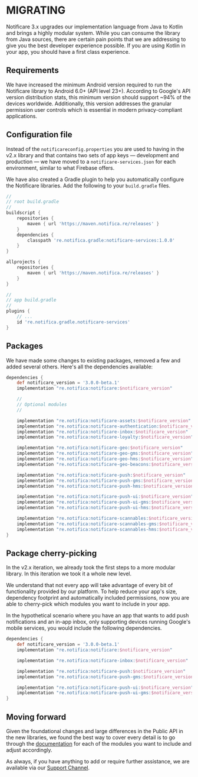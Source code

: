 # MIGRATING

Notificare 3.x upgrades our implementation language from Java to Kotlin and brings a highly modular system.
While you can consume the library from Java sources, there are certain pain points that we are addressing to give you the best developer experience possible. If you are using Kotlin in your app, you should have a first class experience.

## Requirements

We have increased the minimum Android version required to run the Notificare library to Android 6.0+ (API level 23+). According to Google's API version distribution stats, this minimum version should support ~94% of the devices worldwide. Additionally, this version addresses the granular permission user controls which is essential in modern privacy-compliant applications.

## Configuration file

Instead of the `notificareconfig.properties` you are used to having in the v2.x library and that contains two sets of app keys — development and production — we have moved to a `notificare-services.json` for each environment, similar to what Firebase offers.

We have also created a Gradle plugin to help you automatically configure the Notificare libraries. Add the following to your `build.gradle` files.

```gradle
//
// root build.gradle
//
buildscript {
    repositories {
        maven { url 'https://maven.notifica.re/releases' }
    }
    dependencies {
        classpath 're.notifica.gradle:notificare-services:1.0.0'
    }
}

allprojects {
    repositories {
        maven { url 'https://maven.notifica.re/releases' }
    }
}

//
// app build.gradle
//
plugins {
    // ...
    id 're.notifica.gradle.notificare-services'
}
```

## Packages

We have made some changes to existing packages, removed a few and added several others. Here's all the dependencies available:

```gradle
dependencies {
    def notificare_version = '3.0.0-beta.1'
    implementation "re.notifica:notificare:$notificare_version"

    //
    // Optional modules
    //

    implementation "re.notifica:notificare-assets:$notificare_version"
    implementation "re.notifica:notificare-authentication:$notificare_version"
    implementation "re.notifica:notificare-inbox:$notificare_version"
    implementation "re.notifica:notificare-loyalty:$notificare_version"

    implementation "re.notifica:notificare-geo:$notificare_version"
    implementation "re.notifica:notificare-geo-gms:$notificare_version"         // Enable support for Google Mobile Services.
    implementation "re.notifica:notificare-geo-hms:$notificare_version"         // Enable support for Huawei Mobile Services.
    implementation "re.notifica:notificare-geo-beacons:$notificare_version"     // Enable support for beacons detection.

    implementation "re.notifica:notificare-push:$notificare_version"
    implementation "re.notifica:notificare-push-gms:$notificare_version"        // Enable support for Google Mobile Services.
    implementation "re.notifica:notificare-push-hms:$notificare_version"        // Enable support for Huawei Mobile Services.

    implementation "re.notifica:notificare-push-ui:$notificare_version"
    implementation "re.notifica:notificare-push-ui-gms:$notificare_version"     // Enable support for Google Mobile Services.
    implementation "re.notifica:notificare-push-ui-hms:$notificare_version"     // Enable support for Huawei Mobile Services.

    implementation "re.notifica:notificare-scannables:$notificare_version"
    implementation "re.notifica:notificare-scannables-gms:$notificare_version"  // Enable support for Google Mobile Services.
    implementation "re.notifica:notificare-scannables-hms:$notificare_version"  // Enable support for Huawei Mobile Services.
}
```

## Package cherry-picking

In the v2.x iteration, we already took the first steps to a more modular library. In this iteration we took it a whole new level.

We understand that not every app will take advantage of every bit of functionality provided by our platform. To help reduce your app's size, dependency footprint and automatically included permissions, now you are able to cherry-pick which modules you want to include in your app.

In the hypothetical scenario where you have an app that wants to add push notifications and an in-app inbox, only supporting devices running Google's mobile services, you would include the following dependencies.

```gradle
dependencies {
    def notificare_version = '3.0.0-beta.1'
    implementation "re.notifica:notificare:$notificare_version"

    implementation "re.notifica:notificare-inbox:$notificare_version"

    implementation "re.notifica:notificare-push:$notificare_version"
    implementation "re.notifica:notificare-push-gms:$notificare_version"

    implementation "re.notifica:notificare-push-ui:$notificare_version"
    implementation "re.notifica:notificare-push-ui-gms:$notificare_version"
}
```

## Moving forward

Given the foundational changes and large differences in the Public API in the new libraries, we found the best way to cover every detail is to go through the [documentation](https://docs.notifica.re/sdk/v3/android/implementation) for each of the modules you want to include and adjust accordingly.

As always, if you have anything to add or require further assistance, we are available via our [Support Channel](mailto:support@notifica.re).
